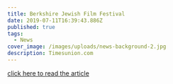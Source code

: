 ```yaml
---
title: Berkshire Jewish Film Festival
date: 2019-07-11T16:39:43.886Z
published: true
tags:
  - News
cover_image: /images/uploads/news-background-2.jpg
description: Timesunion.com
---
```

[click here to read the article](https://blog.timesunion.com/faithinthepublicsquare/berkshire-jewish-film-festival/1200/)